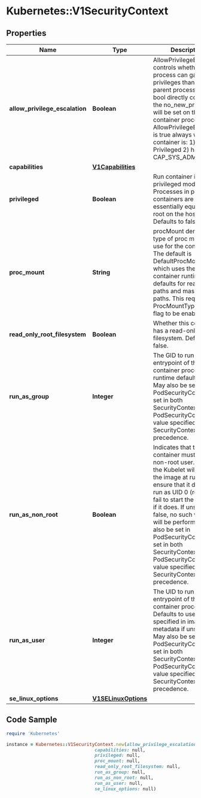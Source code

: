 # Kubernetes::V1SecurityContext

## Properties

Name | Type | Description | Notes
------------ | ------------- | ------------- | -------------
**allow_privilege_escalation** | **Boolean** | AllowPrivilegeEscalation controls whether a process can gain more privileges than its parent process. This bool directly controls if the no_new_privs flag will be set on the container process. AllowPrivilegeEscalation is true always when the container is: 1) run as Privileged 2) has CAP_SYS_ADMIN | [optional] 
**capabilities** | [**V1Capabilities**](V1Capabilities.md) |  | [optional] 
**privileged** | **Boolean** | Run container in privileged mode. Processes in privileged containers are essentially equivalent to root on the host. Defaults to false. | [optional] 
**proc_mount** | **String** | procMount denotes the type of proc mount to use for the containers. The default is DefaultProcMount which uses the container runtime defaults for readonly paths and masked paths. This requires the ProcMountType feature flag to be enabled. | [optional] 
**read_only_root_filesystem** | **Boolean** | Whether this container has a read-only root filesystem. Default is false. | [optional] 
**run_as_group** | **Integer** | The GID to run the entrypoint of the container process. Uses runtime default if unset. May also be set in PodSecurityContext.  If set in both SecurityContext and PodSecurityContext, the value specified in SecurityContext takes precedence. | [optional] 
**run_as_non_root** | **Boolean** | Indicates that the container must run as a non-root user. If true, the Kubelet will validate the image at runtime to ensure that it does not run as UID 0 (root) and fail to start the container if it does. If unset or false, no such validation will be performed. May also be set in PodSecurityContext.  If set in both SecurityContext and PodSecurityContext, the value specified in SecurityContext takes precedence. | [optional] 
**run_as_user** | **Integer** | The UID to run the entrypoint of the container process. Defaults to user specified in image metadata if unspecified. May also be set in PodSecurityContext.  If set in both SecurityContext and PodSecurityContext, the value specified in SecurityContext takes precedence. | [optional] 
**se_linux_options** | [**V1SELinuxOptions**](V1SELinuxOptions.md) |  | [optional] 

## Code Sample

```ruby
require 'Kubernetes'

instance = Kubernetes::V1SecurityContext.new(allow_privilege_escalation: null,
                                 capabilities: null,
                                 privileged: null,
                                 proc_mount: null,
                                 read_only_root_filesystem: null,
                                 run_as_group: null,
                                 run_as_non_root: null,
                                 run_as_user: null,
                                 se_linux_options: null)
```


